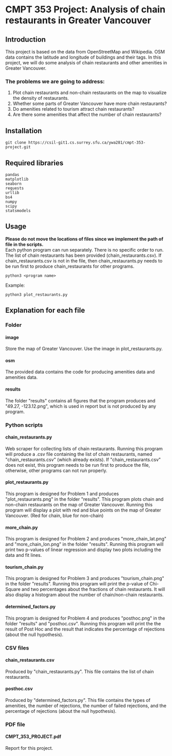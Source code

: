 # CMPT 353 Project: Analysis of chain restaurants in Greater Vancouver

## Introduction


This project is based on the data from OpenStreetMap and Wikipedia. OSM data contains the latitude and longitude
of buildings and their tags. In this project, we will do some analysis of chain restaurants and other amenities in Greater Vancouver.


### The problems we are going to address:
1. Plot chain restaurants and non-chain restaurants on the map to visualize the density of restaurants.
2. Whether some parts of Greater Vancouver have more chain restaurants?
3. Do amenities related to tourism attract chain restaurants?
4. Are there some amenities that affect the number of chain restaurants?

## Installation

```
git clone https://csil-git1.cs.surrey.sfu.ca/ywa281/cmpt-353-project.git
```

## Required libraries
```
pandas
matplotlib
seaborn
requests
urllib
bs4
numpy
scipy
statsmodels
```
## Usage
**Please do not move the locations of files since we implement the path of file in the scripts.**<br />
Each python program can run separately. There is no specific order to run. The list of chain restaurants has been provided (chain_restaurants.csv).
If chain_restaurants.csv is not in the file, then chain_restaurants.py needs to be run first to produce chain_restaurants for other programs.
```
python3 <program name>
```
Example:
```
python3 plot_restaurants.py
```
## Explanation for each file
### **Folder**
#### image
Store the map of Greater Vancouver. Use the image in plot_restaurants.py.
#### osm
The provided data contains the code for producing amenities data and amenities data.
#### results
The folder "results" contains all figures that the program produces and "49.27, -123.12.png", which is used in report but is not produced by any program. 

### **Python scripts**
#### chain_restaurants.py
Web scraper for collecting lists of chain restaurants. Running this program will produce a .csv file containing 
the list of chain restaurants, named "chain_restaurants.csv" (which already exists). If "chain_restaurants.csv" does not exist,
this program needs to be run first to produce the file, otherwise, other programs can not run properly.
#### plot_restaurants.py
This program is designed for Problem 1 and produces "plot_restaurants.png" in the folder "results". This program plots chain and non-chain restaurants on the map of Greater Vancouver. Running this program will display a plot with red and blue
points on the map of Greater Vancouver. (Red for chain, blue for non-chain)
#### more_chain.py
This program is designed for Problem 2 and produces "more_chain_lat.png" and "more_chain_lon.png" in the folder "results". Running this program will print two p-values of linear regression and display two plots including the data and fit lines.
#### tourism_chain.py
This program is designed for Problem 3 and produces "tourism_chain.png" in the folder "results". Running this program will print the p-value of Chi-Square and two percentages about the fractions of chain restaurants. 
It will also display a histogram about the number of chain/non-chain restaurants.
#### determined_factors.py
This program is designed for Problem 4 and produces "posthoc.png" in the folder "results" and "posthoc.csv". Running this program will print the the result of Post Hoc and the result that 
indicates the percentage of rejections (about the null hypothesis).

### **CSV files**
#### chain_restaurants.csv
Produced by "chain_restaurants.py". This file contains the list of chain restaurants.
#### posthoc.csv
Produced by "determined_factors.py". This file contains the types of amenities, the number of rejections, the number of failed rejections, and the percentage of rejections (about the null hypothesis).

### **PDF file**
#### CMPT_353_PROJECT.pdf
Report for this project.



